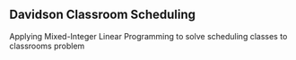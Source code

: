 ## Davidson Classroom Scheduling

Applying Mixed-Integer Linear Programming to solve scheduling classes to classrooms problem
